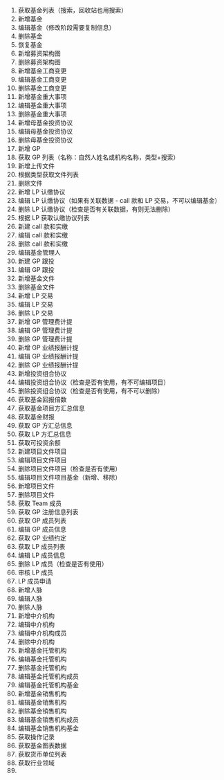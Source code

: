 1. 获取基金列表（搜索，回收站也用搜索）
2. 新增基金
3. 编辑基金（修改阶段需要复制信息）
4. 删除基金
5. 恢复基金
6. 新增募资架构图
7. 删除募资架构图
8. 新增基金工商变更
9. 编辑基金工商变更
10. 删除基金工商变更
11. 新增基金重大事项
12. 编辑基金重大事项
13. 删除基金重大事项
14. 新增母基金投资协议
15. 编辑母基金投资协议
16. 删除母基金投资协议
17. 新增 GP
19. 获取 GP 列表（名称：自然人姓名或机构名称，类型+搜索）
20. 新增上传文件
21. 根据类型获取文件列表
22. 删除文件
23. 新增 LP 认缴协议
24. 编辑 LP 认缴协议（如果有关联数据 - call 款和 LP 交易，不可以编辑基金）
25. 删除 LP 认缴协议（检查是否有关联数据，有则无法删除）
26. 根据 LP 获取认缴协议列表
27. 新建 call 款和实缴
28. 编辑 call 款和实缴
29. 删除 call 款和实缴
30. 编辑基金管理人
31. 新建 GP 跟投
32. 编辑 GP 跟投
33. 新增基金文件
34. 删除基金文件
35. 新增 LP 交易
36. 编辑 LP 交易
37. 删除 LP 交易
38. 新增 GP 管理费计提
39. 编辑 GP 管理费计提
40. 删除 GP 管理费计提
41. 新增 GP 业绩报酬计提
42. 编辑 GP 业绩报酬计提
43. 删除 GP 业绩报酬计提
44. 新增投资组合协议
45. 编辑投资组合协议（检查是否有使用，有不可编辑项目）
46. 删除投资组合协议（检查是否有使用，有不可以删除）
47. 获取基金回报倍数
48. 获取基金项目方汇总信息
49. 获取基金财报
50. 获取 GP 方汇总信息
51. 获取 LP 方汇总信息
52. 获取可投资余额
53. 新建项目文件项目
54. 编辑项目文件项目
55. 删除项目文件项目（检查是否有使用）
56. 编辑项目文件项目基金（新增、移除）
57. 新增项目文件
58. 删除项目文件
59. 获取 Team 成员
60. 获取 GP 注册信息列表
61. 获取 GP 成员列表
62. 编辑 GP 成员信息
63. 获取 GP 业绩约定
64. 获取 LP 成员列表
65. 编辑 LP 成员信息
66. 删除 LP 成员（检查是否有使用）
67. 审核 LP 成员
68. LP 成员申请
69. 新增人脉
70. 编辑人脉
71. 删除人脉
72. 新增中介机构
73. 编辑中介机构
74. 编辑中介机构成员
75. 删除中介机构
76. 新增基金托管机构
77. 编辑基金托管机构
78. 删除基金托管机构
79. 编辑基金托管机构成员
80. 编辑基金托管机构基金
81. 新增基金销售机构
82. 编辑基金销售机构
83. 删除基金销售机构
84. 编辑基金销售机构成员
85. 编辑基金销售机构基金
86. 获取操作记录
87. 获取基金图表数据
88. 获取货币单位列表
89. 获取行业领域
90. 